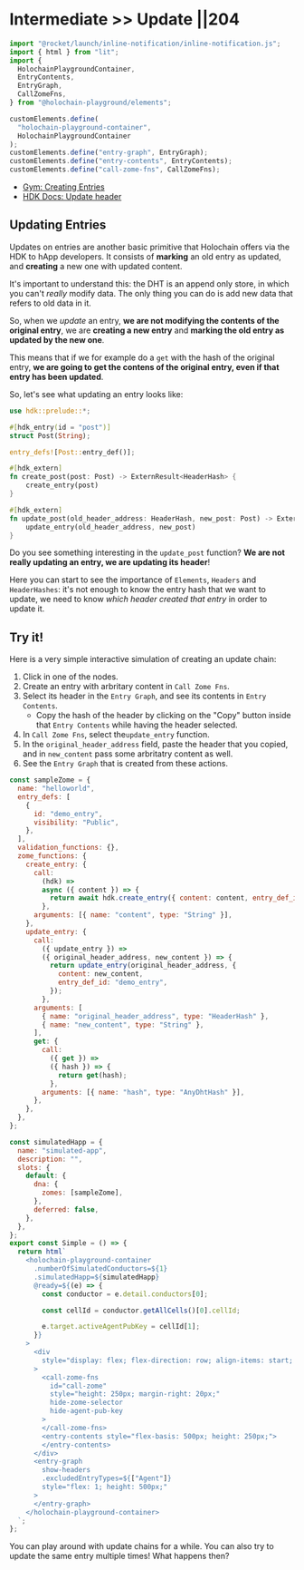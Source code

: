 # Intermediate >> Update ||204

```js script
import "@rocket/launch/inline-notification/inline-notification.js";
import { html } from "lit";
import {
  HolochainPlaygroundContainer,
  EntryContents,
  EntryGraph,
  CallZomeFns,
} from "@holochain-playground/elements";

customElements.define(
  "holochain-playground-container",
  HolochainPlaygroundContainer
);
customElements.define("entry-graph", EntryGraph);
customElements.define("entry-contents", EntryContents);
customElements.define("call-zome-fns", CallZomeFns);
```

<inline-notification type="tip" title="Useful reads">
<ul>
<li><a href="/developers/basic/entries/">Gym: Creating Entries</a></li>
<li><a href="https://docs.rs/hdk/0.0.129/hdk/prelude/struct.Update.html">HDK Docs: Update header</a></li>
</ul>
</inline-notification>

## Updating Entries

Updates on entries are another basic primitive that Holochain offers via the HDK to hApp developers. It consists of **marking** an old entry as updated, and **creating** a new one with updated content.

It's important to understand this: the DHT is an append only store, in which you can't _really_ modify data. The only thing you can do is add new data that refers to old data in it.

So, when we _update_ an entry, **we are not modifying the contents of the original entry**, we are **creating a new entry** and **marking the old entry as updated by the new one**.

This means that if we for example do a `get` with the hash of the original entry, **we are going to get the contens of the original entry, even if that entry has been updated**.

So, let's see what updating an entry looks like:

```rust
use hdk::prelude::*;

#[hdk_entry(id = "post")]
struct Post(String);

entry_defs![Post::entry_def()];

#[hdk_extern]
fn create_post(post: Post) -> ExternResult<HeaderHash> {
    create_entry(post)
}

#[hdk_extern]
fn update_post(old_header_address: HeaderHash, new_post: Post) -> ExternResult<HeaderHash> {
    update_entry(old_header_address, new_post)
}
```

Do you see something interesting in the `update_post` function? **We are not really updating an entry, we are updating its header**!

Here you can start to see the importance of `Elements`, `Headers` and `HeaderHashes`: it's not enough to know the entry hash that we want to update, we need to know _which header created that entry_ in order to update it.

## Try it!

Here is a very simple interactive simulation of creating an update chain:

1. Click in one of the nodes.
2. Create an entry with arbritary content in `Call Zome Fns`.
3. Select its header in the `Entry Graph`, and see its contents in `Entry Contents`.
   - Copy the hash of the header by clicking on the "Copy" button inside that `Entry Contents` while having the header selected.
4. In `Call Zome Fns`, select the`update_entry` function.
5. In the `original_header_address` field, paste the header that you copied, and in `new_content` pass some arbritatry content as well.
6. See the `Entry Graph` that is created from these actions.

```js story
const sampleZome = {
  name: "helloworld",
  entry_defs: [
    {
      id: "demo_entry",
      visibility: "Public",
    },
  ],
  validation_functions: {},
  zome_functions: {
    create_entry: {
      call:
        (hdk) =>
        async ({ content }) => {
          return await hdk.create_entry({ content: content, entry_def_id: "demo_entry" });
        },
      arguments: [{ name: "content", type: "String" }],
    },
    update_entry: {
      call:
        ({ update_entry }) =>
        ({ original_header_address, new_content }) => {
          return update_entry(original_header_address, {
            content: new_content,
            entry_def_id: "demo_entry",
          });
        },
      arguments: [
        { name: "original_header_address", type: "HeaderHash" },
        { name: "new_content", type: "String" },
      ],
      get: {
        call:
          ({ get }) =>
          ({ hash }) => {
            return get(hash);
          },
        arguments: [{ name: "hash", type: "AnyDhtHash" }],
      },
    },
  },
};

const simulatedHapp = {
  name: "simulated-app",
  description: "",
  slots: {
    default: {
      dna: {
        zomes: [sampleZome],
      },
      deferred: false,
    },
  },
};
export const Simple = () => {
  return html`
    <holochain-playground-container
      .numberOfSimulatedConductors=${1}
      .simulatedHapp=${simulatedHapp}
      @ready=${(e) => {
        const conductor = e.detail.conductors[0];

        const cellId = conductor.getAllCells()[0].cellId;

        e.target.activeAgentPubKey = cellId[1];
      }}
    >
      <div
        style="display: flex; flex-direction: row; align-items: start; margin-bottom: 20px;"
      >
        <call-zome-fns
          id="call-zome"
          style="height: 250px; margin-right: 20px;"
          hide-zome-selector
          hide-agent-pub-key
        >
        </call-zome-fns>
        <entry-contents style="flex-basis: 500px; height: 250px;">
        </entry-contents>
      </div>
      <entry-graph
        show-headers
        .excludedEntryTypes=${["Agent"]}
        style="flex: 1; height: 500px;"
      >
      </entry-graph>
    </holochain-playground-container>
  `;
};
```

You can play around with update chains for a while. You can also try to update the same entry multiple times! What happens then?
